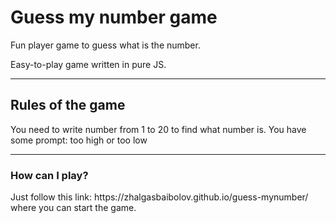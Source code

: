 <h1> Guess my number game </h1>


Fun player game to guess what is the number.

Easy-to-play game written in pure JS.

------------------------------------
<h2> Rules of the game </h2>

You need to write number from 1 to 20 to find what number is. You have some prompt: too high or too low

---------------------------------------

<h3> How can I play? </h3>
Just follow this link: https://zhalgasbaibolov.github.io/guess-mynumber/ where you can start the game.
